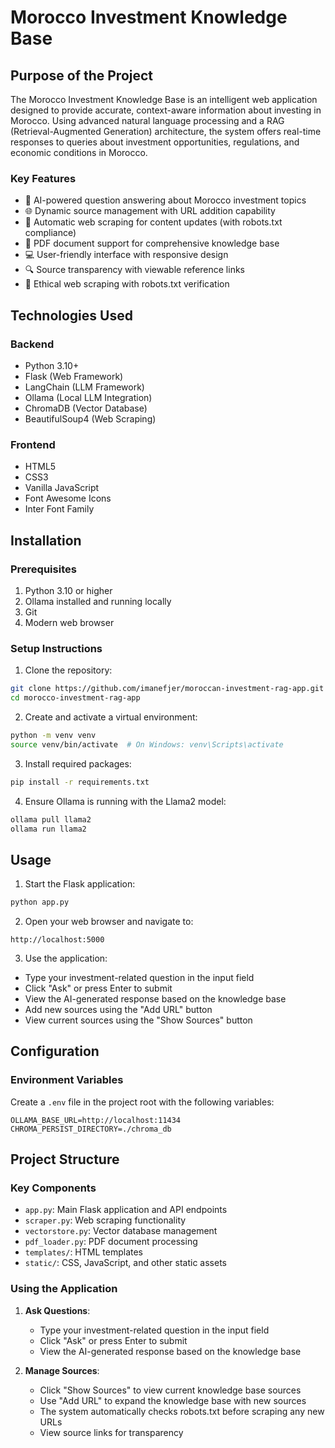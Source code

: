 # Morocco Investment Knowledge Base

## Purpose of the Project
The Morocco Investment Knowledge Base is an intelligent web application designed to provide accurate, context-aware information about investing in Morocco. Using advanced natural language processing and a RAG (Retrieval-Augmented Generation) architecture, the system offers real-time responses to queries about investment opportunities, regulations, and economic conditions in Morocco.

### Key Features
- 🤖 AI-powered question answering about Morocco investment topics
- 🌐 Dynamic source management with URL addition capability
- 🔄 Automatic web scraping for content updates (with robots.txt compliance)
- 📄 PDF document support for comprehensive knowledge base
- 💻 User-friendly interface with responsive design
- 🔍 Source transparency with viewable reference links
- 🤝 Ethical web scraping with robots.txt verification

## Technologies Used

### Backend
- Python 3.10+
- Flask (Web Framework)
- LangChain (LLM Framework)
- Ollama (Local LLM Integration)
- ChromaDB (Vector Database)
- BeautifulSoup4 (Web Scraping)

### Frontend
- HTML5
- CSS3
- Vanilla JavaScript
- Font Awesome Icons
- Inter Font Family

## Installation

### Prerequisites
1. Python 3.10 or higher
2. Ollama installed and running locally
3. Git
4. Modern web browser

### Setup Instructions

1. Clone the repository:
```bash
git clone https://github.com/imanefjer/moroccan-investment-rag-app.git
cd morocco-investment-rag-app
```

2. Create and activate a virtual environment:
```bash
python -m venv venv
source venv/bin/activate  # On Windows: venv\Scripts\activate
```

3. Install required packages:
```bash
pip install -r requirements.txt
```

4. Ensure Ollama is running with the Llama2 model:
```bash
ollama pull llama2
ollama run llama2
```

## Usage

1. Start the Flask application:
```bash
python app.py
```

2. Open your web browser and navigate to:
```
http://localhost:5000
```

3. Use the application:
- Type your investment-related question in the input field
- Click "Ask" or press Enter to submit
- View the AI-generated response based on the knowledge base
- Add new sources using the "Add URL" button
- View current sources using the "Show Sources" button

## Configuration

### Environment Variables
Create a `.env` file in the project root with the following variables:
```
OLLAMA_BASE_URL=http://localhost:11434
CHROMA_PERSIST_DIRECTORY=./chroma_db
```
## Project Structure

### Key Components
- `app.py`: Main Flask application and API endpoints
- `scraper.py`: Web scraping functionality
- `vectorstore.py`: Vector database management
- `pdf_loader.py`: PDF document processing
- `templates/`: HTML templates
- `static/`: CSS, JavaScript, and other static assets

### Using the Application

1. **Ask Questions**:
   - Type your investment-related question in the input field
   - Click "Ask" or press Enter to submit
   - View the AI-generated response based on the knowledge base

2. **Manage Sources**:
   - Click "Show Sources" to view current knowledge base sources
   - Use "Add URL" to expand the knowledge base with new sources
   - The system automatically checks robots.txt before scraping any new URLs
   - View source links for transparency
